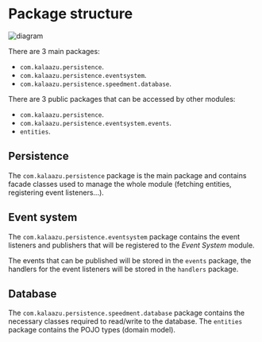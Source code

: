 Package structure
=================

![diagram](uml/Package%20structure.png)

There are 3 main packages:

* `com.kalaazu.persistence`.
* `com.kalaazu.persistence.eventsystem`.
* `com.kalaazu.persistence.speedment.database`.

There are 3 public packages that can be accessed by other modules:

* `com.kalaazu.persistence`.
* `com.kalaazu.persistence.eventsystem.events`.
* `entities`.

Persistence
-----------

The `com.kalaazu.persistence` package is the main package and contains
facade classes used to manage the whole module (fetching entities, registering
event listeners...).

Event system
------------

The `com.kalaazu.persistence.eventsystem` package contains the
event listeners and publishers that will be registered to the *Event System* module.

The events that can be published will be stored in the `events` package, the
handlers for the event listeners will be stored in the `handlers` package.

Database
--------

The `com.kalaazu.persistence.speedment.database` package contains the necessary classes
required to read/write to the database.
The `entities` package contains the POJO types (domain model).
